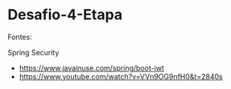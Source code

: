 # Desafio-4-Etapa

Fontes:

Spring Security
  - https://www.javainuse.com/spring/boot-jwt
  - https://www.youtube.com/watch?v=VVn9OG9nfH0&t=2840s

